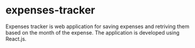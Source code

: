 # expenses-tracker
Expenses tracker is web application for saving expenses and retriving them based on the month of the expense. The application is developed using React.js.
